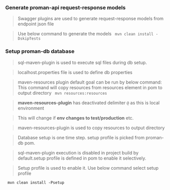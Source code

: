 ### Generate proman-api request-response models

>Swagger plugins are used to generate request-response models from endpoint json file 

>Use below command to generate the models 
` mvn clean install -DskipTests`


### Setup proman-db database
>sql-maven-plugin is used to execute sql files during db setup.

>localhost.properties file is used to define db properties

> maven-resources plugin default goal can be run by below command:
> This command will copy resources from resources element in pom to output directory 
` mvn resources:resources`

>**maven-resources-plugin** has deactivated delimiter `@` as this is local environment

>This will change if **env changes to test/production** etc.
 
>maven-resources-plugin is used to copy resources to output directory

> Database setup is one time step. setup profile is picked from proman-db pom.

>sql-maven-plugin execution is disabled in project build by default.setup profile is defined in
> pom to enable it selectively.

> Setup profile is used to enable it.
>Use below command select setup profile 
 
` mvn clean install -Psetup` 